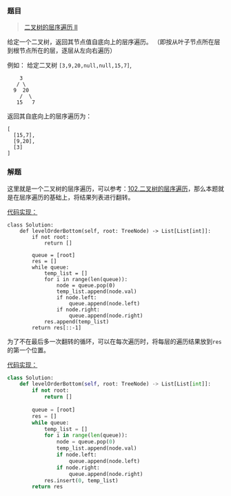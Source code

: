 ### 题目

> [二叉树的层序遍历 II](https://leetcode-cn.com/problems/binary-tree-level-order-traversal-ii/description/)

给定一个二叉树，返回其节点值自底向上的层序遍历。 （即按从叶子节点所在层到根节点所在的层，逐层从左向右遍历）

例如：
给定二叉树 `[3,9,20,null,null,15,7]`,

```
    3
   / \
  9  20
    /  \
   15   7
```

返回其自底向上的层序遍历为：

```
[
  [15,7],
  [9,20],
  [3]
]
```

### 解题

这里就是一个二叉树的层序遍历，可以参考：[102.二叉树的层序遍历](../102.二叉树的层序遍历/readme.md)，那么本题就是在层序遍历的基础上，将结果列表进行翻转。

[代码实现：](solution.py)

```pytho
class Solution:
    def levelOrderBottom(self, root: TreeNode) -> List[List[int]]:
        if not root:
            return []
        
        queue = [root]
        res = []
        while queue:
            temp_list = []
            for i in range(len(queue)):
                node = queue.pop(0)
                temp_list.append(node.val)
                if node.left:
                    queue.append(node.left)
                if node.right:
                    queue.append(node.right)
            res.append(temp_list)
        return res[::-1]
```

为了不在最后多一次翻转的循环，可以在每次遍历时，将每层的遍历结果放到`res`的第一个位置。

[代码实现：](solution1.py)

```python
class Solution:
    def levelOrderBottom(self, root: TreeNode) -> List[List[int]]:
        if not root:
            return []
        
        queue = [root]
        res = []
        while queue:
            temp_list = []
            for i in range(len(queue)):
                node = queue.pop(0)
                temp_list.append(node.val)
                if node.left:
                    queue.append(node.left)
                if node.right:
                    queue.append(node.right)
            res.insert(0, temp_list)
        return res
```

